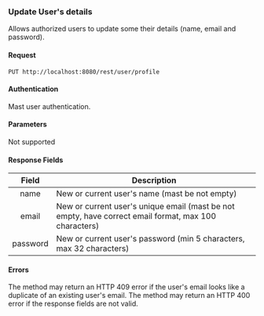 ### Update User's details
Allows authorized users to update some their details (name, email and password).

#### Request
`PUT http://localhost:8080/rest/user/profile`

#### Authentication
Mast user authentication.

#### Parameters
Not supported

#### Response Fields
|  Field   | Description                                                                                           |
|:--------:|-------------------------------------------------------------------------------------------------------|
|   name   | New or current user's name (mast be not empty)                                                        |
|   email  | New or current user's unique email (mast be not empty, have correct email format, max 100 characters) |
| password | New or current user's password (min 5 characters, max 32 characters)                                  |

#### Errors
The method may return an HTTP 409 error if the user's email looks like a duplicate of an existing user's email.
The method may return an HTTP 400 error if the response fields are not valid.